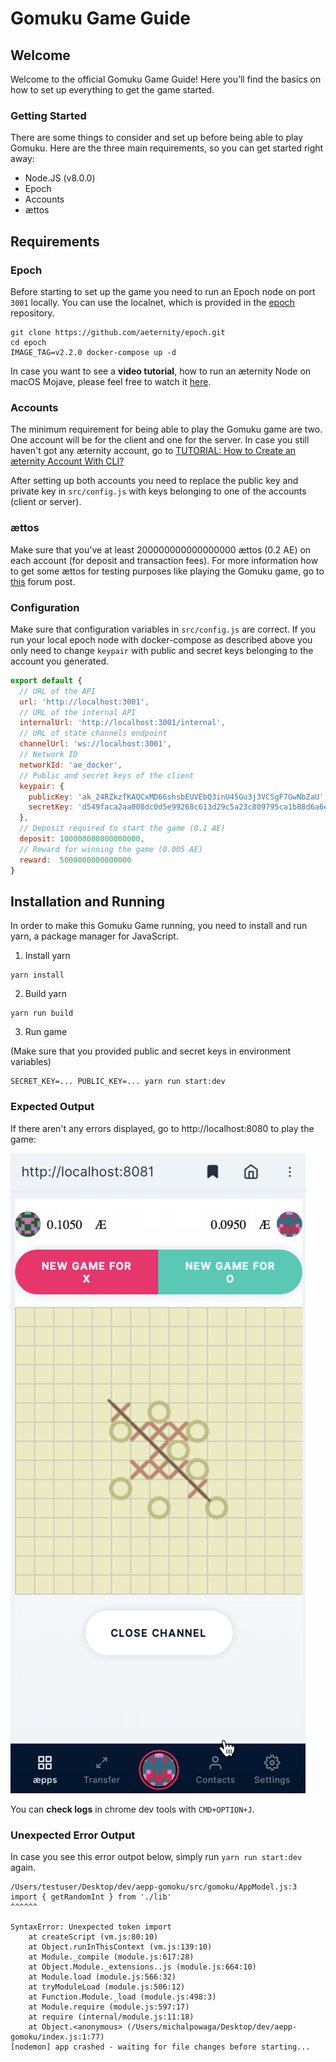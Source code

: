 # Gomuku Game Guide

## Welcome

Welcome to the official Gomuku Game Guide! Here you’ll find the basics on how to set up everything to get the game started.

### Getting Started
There are some things to consider and set up before being able to play Gomuku. Here are the three main requirements, so you can get started right away:

- Node.JS (v8.0.0)
- Epoch
- Accounts
- ættos

## Requirements

### Epoch

Before starting to set up the game you need to run an Epoch node on port ```3001``` locally. You can use the localnet, which is provided in the [epoch](https://github.com/aeternity/epoch) repository.

````
git clone https://github.com/aeternity/epoch.git
cd epoch
IMAGE_TAG=v2.2.0 docker-compose up -d
````

In case you want to see a **video tutorial**, how to run an æternity Node on macOS Mojave, please feel free to watch it [here](https://youtu.be/J3Ai97eS6Bo).

### Accounts

The minimum requirement for being able to play the Gomuku game are two. One account will be for the client and one for the server. In case you still haven't got any æternity account, go to [TUTORIAL: How to Create an æternity Account With CLI?](https://dev.aepps.com/tutorials/account-creation-in-ae-cli.html)

After setting up both accounts you need to replace the public key and private key in `src/config.js` with keys belonging to one of the accounts (client or server).


### ættos

Make sure that you've at least 200000000000000000 ættos (0.2 AE) on each account (for deposit and transaction fees). For more information how to get some ættos for testing purposes like playing the Gomuku game, go to [this](https://forum.aeternity.com/t/get-some-aettos-for-testing-purposes/1754/21) forum post.

### Configuration

Make sure that configuration variables in `src/config.js` are correct. If you run your local epoch node with docker-compose as described above you only need to change `keypair` with public and secret keys belonging to the account you generated.

```javascript
export default {
  // URL of the API
  url: 'http://localhost:3001',
  // URL of the internal API
  internalUrl: 'http://localhost:3001/internal',
  // URL of state channels endpoint
  channelUrl: 'ws://localhost:3001',
  // Network ID
  networkId: 'ae_docker',
  // Public and secret keys of the client
  keypair: {
    publicKey: 'ak_24RZkzfKAQCxMD66shsbEUVEbQ3inU45Gu3j3VCSgF7GwNbZaU',
    secretKey: 'd549faca2aa008dc0d5e99268c613d29c5a23c809795ca1b88d6a6e5fe716c778b783a6b93d1f1686dfaae3f25a539799246fe0e469a11250fba02c749055c08'
  },
  // Deposit required to start the game (0.1 AE)
  deposit: 100000000000000000,
  // Reward for winning the game (0.005 AE)
  reward:  5000000000000000
}
```

## Installation and Running

In order to make this Gomuku Game running, you need to install and run yarn, a package manager for JavaScript.

1. Install yarn
 
```
yarn install
```

2. Build yarn

```
yarn run build
```

3. Run game

(Make sure that you provided public and secret keys in environment variables)

```
SECRET_KEY=... PUBLIC_KEY=... yarn run start:dev
```

### Expected Output

If there aren't any errors displayed, go to http://localhost:8080 to play the game: 

![screenshot.png](screenshot.png)

You can **check logs** in chrome dev tools with ```CMD+OPTION+J```.

### Unexpected Error Output

In case you see this error outpot below, simply run ```yarn run start:dev``` again.

```
/Users/testuser/Desktop/dev/aepp-gomoku/src/gomoku/AppModel.js:3
import { getRandomInt } from './lib'
^^^^^^

SyntaxError: Unexpected token import
    at createScript (vm.js:80:10)
    at Object.runInThisContext (vm.js:139:10)
    at Module._compile (module.js:617:28)
    at Object.Module._extensions..js (module.js:664:10)
    at Module.load (module.js:566:32)
    at tryModuleLoad (module.js:506:12)
    at Function.Module._load (module.js:498:3)
    at Module.require (module.js:597:17)
    at require (internal/module.js:11:18)
    at Object.<anonymous> (/Users/michalpowaga/Desktop/dev/aepp-gomoku/index.js:1:77)
[nodemon] app crashed - waiting for file changes before starting...
```
